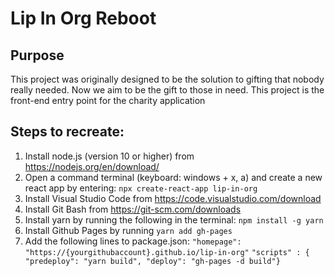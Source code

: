 # Lip In Org Reboot

## Purpose
This project was originally designed to be the solution to gifting that nobody really needed.
Now we aim to be the gift to those in need. 
This project is the front-end entry point for the charity application

## Steps to recreate:
1) Install node.js (version 10 or higher) from https://nodejs.org/en/download/
2) Open a command terminal (keyboard: windows + x, a) and create a new react app by entering:
	```npx create-react-app lip-in-org```
3) Install Visual Studio Code from https://code.visualstudio.com/download
4) Install Git Bash from https://git-scm.com/downloads
5) Install yarn by running the following in the terminal:
	```npm install -g yarn```
6) Install Github Pages by running
	```yarn add gh-pages```
7) Add the following lines to package.json:
	```"homepage": "https://{yourgithubaccount}.github.io/lip-in-org"```
	```"scripts" : { "predeploy": "yarn build", "deploy": "gh-pages -d build"}```